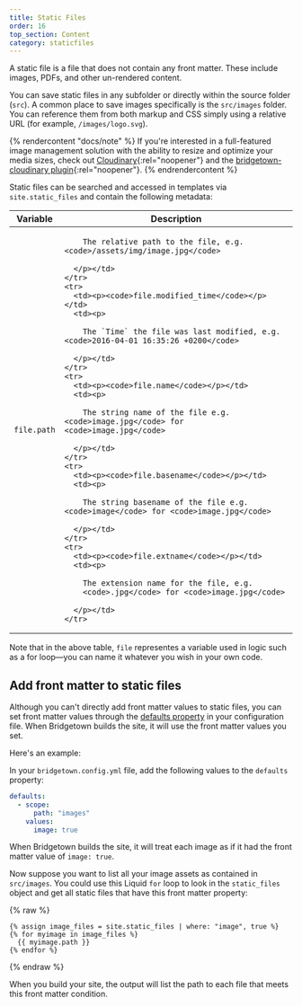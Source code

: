 ```yaml
---
title: Static Files
order: 16
top_section: Content
category: staticfiles
---
```


A static file is a file that does not contain any front matter. These
include images, PDFs, and other un-rendered content.

You can save static files in any subfolder or directly within the source folder (`src`). A common place to save images specifically is the `src/images` folder. You can reference them from both markup and CSS simply using a relative URL (for example, `/images/logo.svg`).

{% rendercontent "docs/note" %}
If you're interested in a full-featured image management solution with the ability to resize and optimize your media sizes, check out [Cloudinary](https://www.cloudinary.com){:rel="noopener"} and the [bridgetown-cloudinary plugin](https://github.com/bridgetownrb/bridgetown-cloudinary){:rel="noopener"}.
{% endrendercontent %}

Static files can be searched and accessed in templates via `site.static_files` and contain the
following metadata:

<table class="settings biggest-output">
  <thead>
    <tr>
      <th>Variable</th>
      <th>Description</th>
    </tr>
  </thead>
  <tbody>
    <tr>
      <td><p><code>file.path</code></p></td>
      <td><p>

        The relative path to the file, e.g. <code>/assets/img/image.jpg</code>

      </p></td>
    </tr>
    <tr>
      <td><p><code>file.modified_time</code></p></td>
      <td><p>

        The `Time` the file was last modified, e.g. <code>2016-04-01 16:35:26 +0200</code>

      </p></td>
    </tr>
    <tr>
      <td><p><code>file.name</code></p></td>
      <td><p>

        The string name of the file e.g. <code>image.jpg</code> for <code>image.jpg</code>

      </p></td>
    </tr>
    <tr>
      <td><p><code>file.basename</code></p></td>
      <td><p>

        The string basename of the file e.g. <code>image</code> for <code>image.jpg</code>

      </p></td>
    </tr>
    <tr>
      <td><p><code>file.extname</code></p></td>
      <td><p>

        The extension name for the file, e.g.
        <code>.jpg</code> for <code>image.jpg</code>

      </p></td>
    </tr>
  </tbody>
</table>

Note that in the above table, `file` representes a variable used in logic such as a for loop—you can name it whatever you wish in your own code.

## Add front matter to static files

Although you can't directly add front matter values to static files, you can set front matter values through the [defaults property](/docs/configuration/front-matter-defaults/) in your configuration file. When Bridgetown builds the site, it will use the front matter values you set.

Here's an example:

In your `bridgetown.config.yml` file, add the following values to the `defaults` property:

```yaml
defaults:
  - scope:
      path: "images"
    values:
      image: true
```

When Bridgetown builds the site, it will treat each image as if it had the front matter value of `image: true`.

Now suppose you want to list all your image assets as contained in `src/images`. You could use this Liquid `for` loop to look in the `static_files` object and get all static files that have this front matter property:

{% raw %}
```liquid
{% assign image_files = site.static_files | where: "image", true %}
{% for myimage in image_files %}
  {{ myimage.path }}
{% endfor %}
```
{% endraw %}

When you build your site, the output will list the path to each file that meets this front matter condition.
